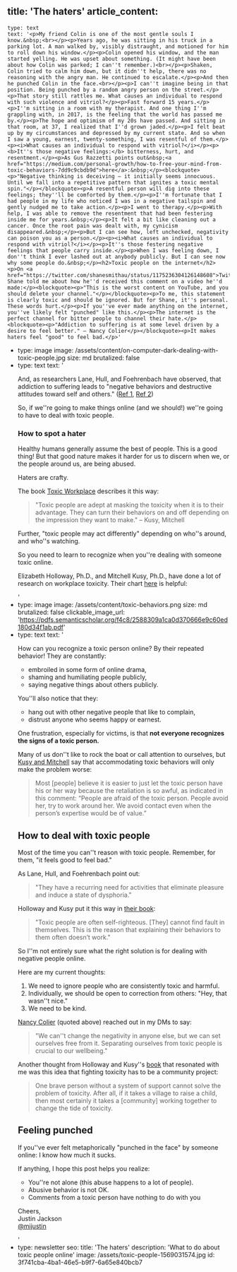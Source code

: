 title: 'The haters'
article_content:
  -
    type: text
    text: '<p>My friend Colin is one of the most gentle souls I know.&nbsp;<br></p><p>Years ago, he was sitting in his truck in a parking lot. A man walked by, visibly distraught, and motioned for him to roll down his window.</p><p>Colin opened his window, and the man started yelling. He was upset about something. (It might have been about how Colin was parked; I can''t remember.)<br></p><p>Shaken, Colin tried to calm him down, but it didn''t help, there was no reasoning with the angry man. He continued to escalate.</p><p>And then he punched Colin in the face.<br></p><p>I can''t imagine being in that position. Being punched by a random angry person on the street.</p><p>That story still rattles me. What causes an individual to respond with such violence and vitriol?</p><p>Fast forward 15 years.</p><p>I''m sitting in a room with my therapist. And one thing I''m grappling with, in 2017, is the feeling that the world has passed me by.</p><p>The hope and optimism of my 20s have passed. And sitting in that room, at 37, I realized that I''d grown jaded.</p><p>I felt beat up by my circumstances and depressed by my current state. And so when I saw a young, earnest, twenty-something, I was resentful of them.</p><p><i>What causes an individual to respond with vitriol?</i></p><p><b>It''s those negative feelings:</b> bitterness, hurt, and resentment.</p><p>As Gus Razzetti points out&nbsp;<a href="https://medium.com/personal-growth/how-to-free-your-mind-from-toxic-behaviors-7dd9c9cbdb9d">here</a>:&nbsp;</p><blockquote><p>"Negative thinking is deceiving — it initially seems innocuous. Until we fall into a repetitive pattern that ignites a toxic mental spin."</p></blockquote><p>A resentful person will dig into these feelings; they''ll be comforted by them.</p><p>I''m fortunate that I had people in my life who noticed I was in a negative tailspin and gently nudged me to take action.</p><p>I went to therapy.</p><p>With help, I was able to remove the resentment that had been festering inside me for years.&nbsp;</p><p>It felt a bit like cleaning out a cancer. Once the root pain was dealt with, my cynicism disappeared.&nbsp;</p><p>But I can see how, left unchecked, negativity can poison you as a person.</p><p><i>What causes an individual to respond with vitriol?</i></p><p>It''s those festering negative feelings that people carry inside.</p><p>When I was feeling down, I don''t think I ever lashed out at anybody publicly. But I can see now why some people do.&nbsp;</p><h2>Toxic people on the internet</h2><p>On <a href="https://twitter.com/shanesmithau/status/1175236304126148608">Twitter</a>, Shane told me about how he''d received this comment on a video he''d made:</p><blockquote><p>"This is the worst content on YouTube, and you should delete your channel."</p></blockquote><p>To me, this statement is clearly toxic and should be ignored. But for Shane, it''s personal. These words hurt.</p><p>If you''ve ever made anything on the internet, you''ve likely felt "punched" like this.</p><p>The internet is the perfect channel for bitter people to channel their hate.</p><blockquote><p>"Addiction to suffering is at some level driven by a desire to feel better." – Nancy Colier</p></blockquote><p>It makes haters feel "good" to feel bad.</p>'
  -
    type: image
    image: /assets/content/on-computer-dark-dealing-with-toxic-people.jpg
    size: md
    brutalized: false
  -
    type: text
    text: '<p>And, as researchers Lane, Hull, and Foehrenbach have observed, that addiction to suffering leads to "negative behaviors and destructive attitudes toward self and others." (<a href="http://www.pep-web.org/document.php?id=psar.078.0391a">Ref 1</a>,&nbsp;<a href="https://www.ncbi.nlm.nih.gov/pubmed/1763149">Ref 2</a>)</p><p>So, if we''re going to make things online (and we should!) we''re going to have to deal with toxic people.</p><h3>How to spot a hater</h3><p>Healthy humans generally assume the best of people. This is a good thing! But that good nature makes it harder for us to discern when we, or the people around us, are being abused.</p><p>Haters are crafty.&nbsp;</p><p>The book&nbsp;<a href="https://www.amazon.com/dp/B00263ZLGW/ref=cm_sw_r_tw_dp_U_x_AIwHDb4CJFW6Q">Toxic Workplace</a>&nbsp;describes it this way:</p><blockquote><p>"Toxic people are adept at masking the toxicity when it is to their advantage. They can turn their behaviors on and off depending on the impression they want to make." – Kusy, Mitchell&nbsp;</p></blockquote><p>Further, "toxic people may act differently" depending on who''s around, and who''s watching.</p><p>So you need to learn to recognize when you''re dealing with someone toxic online.</p><p>Elizabeth Holloway, Ph.D., and Mitchell Kusy, Ph.D., have done a lot of research on workplace toxicity. Their chart <a href="https://pdfs.semanticscholar.org/f4c8/2588309a1ca0d370666e9c60ed180d34f1ab.pdf">here</a> is helpful:</p>'
  -
    type: image
    image: /assets/content/toxic-behaviors.png
    size: md
    brutalized: false
    clickable_image_url: 'https://pdfs.semanticscholar.org/f4c8/2588309a1ca0d370666e9c60ed180d34f1ab.pdf'
  -
    type: text
    text: '<p>How can you recognize a toxic person online? By their repeated behavior! They are constantly:<br></p><ul><li>embroiled in some form of online drama,</li><li>shaming and humiliating people publicly,</li><li>saying negative things about others publicly.</li></ul><p>You''ll also notice that they:</p><ul><li>hang out with other negative people that like to complain,</li><li>distrust anyone who seems happy or earnest.</li></ul><p>One frustration, especially for victims, is that <b>not everyone recognizes the signs of a toxic person.</b></p><p>Many of us don''t like to rock the boat or call attention to ourselves, but <a href="https://www.amazon.com/dp/B00263ZLGW/ref=cm_sw_r_tw_dp_U_x_AIwHDb4CJFW6Q">Kusy and Mitchell</a> say that accommodating toxic behaviors will only make the problem worse:</p><blockquote><p>Most [people] believe it is easier to just let the toxic person have his or her way because the retaliation is so awful, as indicated in this comment: “People are afraid of the toxic person. People avoid her, try to work around her. We avoid contact even when the person’s expertise would be of value.”</p></blockquote><h2>How to deal with toxic people</h2><p>Most of the time you can''t reason with toxic people. Remember, for them, "it feels good to feel bad."&nbsp;<br></p><p>As Lane, Hull, and Foehrenbach point out:</p><blockquote><p>"They have a recurring need for activities that eliminate pleasure and induce a state of dysphoria."</p></blockquote><p>Holloway and Kusy put it this way in <a href="https://www.amazon.com/dp/B00263ZLGW/ref=cm_sw_r_tw_dp_U_x_AIwHDb4CJFW6Q">their book</a>:</p><blockquote><p>"Toxic people are often self-righteous. [They] cannot find fault in themselves. This is the reason that explaining their behaviors to them often doesn’t work."</p></blockquote><p>So I''m not entirely sure what the right solution is for dealing with negative people online.</p><p>Here are my current thoughts:</p><ol><li>We need to ignore people who are consistently toxic and harmful.</li><li>Individually, we should be open to correction from others: "Hey, that wasn''t nice."</li><li>We need to be kind.</li></ol><p><a href="https://twitter.com/ncolier">Nancy Colier</a> (quoted above) reached out in my DMs to say:</p><blockquote><p>"We can''t change the negativity in anyone else, but we can set ourselves free from it.  Separating ourselves from toxic people is crucial to our wellbeing."</p></blockquote><p>Another thought from Holloway and Kusy''s <a href="https://www.amazon.com/dp/B00263ZLGW/ref=cm_sw_r_tw_dp_U_x_AIwHDb4CJFW6Q">book</a> that resonated with me was this idea that fighting toxicity has to be a community project:</p><blockquote><p>One brave person without a system of support cannot solve the problem of toxicity. After all, if it takes a village to raise a child, then most certainly it takes a [community] working together to change the tide of toxicity.</p></blockquote><h2>Feeling punched</h2><p>If you''ve ever felt metaphorically "punched in the face" by someone online: I know how much it sucks.</p><p>If anything, I hope this post helps you realize:</p><ul><li>You''re not alone (this abuse happens to a lot of people).</li><li>Abusive behavior is not OK.</li><li>Comments from a toxic person have nothing to do with you</li></ul><p>Cheers,<br>Justin Jackson<br><a href="https://twitter.com/mijustin">@mijustin</a></p>'
  -
    type: newsletter
seo:
  title: 'The haters'
  description: 'What to do about toxic people online'
  image: /assets/toxic-people-1569031574.jpg
id: 3f741cba-4ba1-46e5-b9f7-6a65e840bcb7

